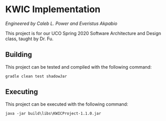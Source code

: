 # KWIC Implementation

*Engineered by Caleb L. Power and Everistus Akpabio*

This project is for our UCO Spring 2020 Software Architecture and Design class, taught by Dr. Fu.

## Building

This project can be tested and compiled with the following command:

`gradle clean test shadowJar`

## Executing

This project can be executed with the following command:

`java -jar build\libs\KWICProject-1.1.0.jar`
